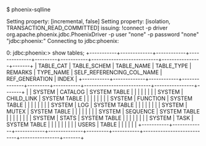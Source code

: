 $ phoenix-sqlline

Setting property: [incremental, false]
Setting property: [isolation, TRANSACTION_READ_COMMITTED]
issuing: !connect -p driver org.apache.phoenix.jdbc.PhoenixDriver -p user "none" -p password "none" "jdbc:phoenix:"
Connecting to jdbc:phoenix:

0: jdbc:phoenix:> show tables;
+-----------+-------------+------------+--------------+---------+-----------+---------------------------+----------------+-------+
| TABLE_CAT | TABLE_SCHEM | TABLE_NAME |  TABLE_TYPE  | REMARKS | TYPE_NAME | SELF_REFERENCING_COL_NAME | REF_GENERATION | INDEX |
+-----------+-------------+------------+--------------+---------+-----------+---------------------------+----------------+-------+
|           | SYSTEM      | CATALOG    | SYSTEM TABLE |         |           |                           |                |       |
|           | SYSTEM      | CHILD_LINK | SYSTEM TABLE |         |           |                           |                |       |
|           | SYSTEM      | FUNCTION   | SYSTEM TABLE |         |           |                           |                |       |
|           | SYSTEM      | LOG        | SYSTEM TABLE |         |           |                           |                |       |
|           | SYSTEM      | MUTEX      | SYSTEM TABLE |         |           |                           |                |       |
|           | SYSTEM      | SEQUENCE   | SYSTEM TABLE |         |           |                           |                |       |
|           | SYSTEM      | STATS      | SYSTEM TABLE |         |           |                           |                |       |
|           | SYSTEM      | TASK       | SYSTEM TABLE |         |           |                           |                |       |
|           |             | USERS      | TABLE        |         |           |                           |                |       |
+-----------+-------------+------------+--------------+---------+-----------+---------------------------+----------------+-------+
